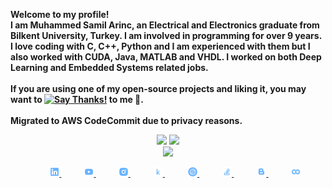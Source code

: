 <b>Welcome to my profile!<br>
I am Muhammed Samil Arinc, an Electrical and Electronics graduate from Bilkent University, Turkey. I am involved in programming for over 9 years. I love coding with C, C++, Python and I am experienced with them but I also worked with CUDA, Java, MATLAB and VHDL. I worked on both Deep Learning and Embedded Systems related jobs. <br><br> 
If you are using one of my open-source projects and liking it, you may want to [![Say Thanks!](https://img.shields.io/badge/Say%20Thanks-!-1EAEDB.svg)](https://saythanks.io/to/samilarinc) to me 🙂.
<br><br> Migrated to AWS CodeCommit due to privacy reasons. <b>

<p align="center">
<img height="150" src="https://github-readme-stats.vercel.app/api?username=samilarinc&count_private=true&show_icons=true&include_all_commits=false&hide_border=true&hide_title=true&theme=chartreuse-dark" />
<img height="150" src="https://github-readme-streak-stats.herokuapp.com?user=samilarinc&theme=chartreuse-dark&hide_border=true&fire=DD2727"/> <br>
<img height="150" src="https://github-readme-stats.vercel.app/api/top-langs/?username=samilarinc&layout=compact&theme=chartreuse-dark&hide=jupyter%20notebook,html&hide_border=true"/>
</p>

<div align="center">
    <img width="4%" />
    <a href="https://www.linkedin.com/in/samil-arinc">
        <img src="logo-social-linkedin.png" width="3%"/>
    </a>
    &nbsp;&nbsp;&nbsp;
    <img width="4%" />
    <a href="https://www.youtube.com/channel/UCN0oZpqN-IIXBKySwN7tK8Q">
        <img src="logo-social-youtube.png" width="3%"/>
    </a>
    &nbsp;&nbsp;&nbsp;
    <img width="4%" />
    <a href="https://www.instagram.com/samilarinc/">
        <img src="logo-social-instagram.png" width="3%"/>
    </a>
    &nbsp;&nbsp;&nbsp;
    <img width="4%" />
    <a href="https://www.kaggle.com/amilarn">
        <img src="logo-kaggle-small.png" width="3%"/>
    </a>
    &nbsp;&nbsp;&nbsp;
    <img width="4%" />
    <a href="https://samilarinc.github.io/">
        <img src="logo-website.png" width="3%"/>
    </a>
    &nbsp;&nbsp;&nbsp;
    <img width="4%" />
    <a href="https://stackoverflow.com/users/16569581/samilarinc">
        <img src="logo-social-stackoverflow.png" width="3%"/>
    </a>
    &nbsp;&nbsp;&nbsp;
    <img width="4%" />
    <a href="https://samilarinc.blogspot.com">
        <img src="logo-social-blogger.png" width="3%"/>
    </a>
    &nbsp;&nbsp;&nbsp;
    <img width="4%" />
    <a href="https://drive.google.com/drive/folders/1fGFVWlicl0kFHnXnLA3vh9mIa0yzwy1I?usp=sharing">
        <img src="logo-colab.png" width="3%"/>
    </a>
</div>
